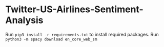 # Twitter-US-Airlines-Sentiment-Analysis

Run `pip3 install -r requirements.txt` to install required packages.
Run `python3 -m spacy download en_core_web_sm`